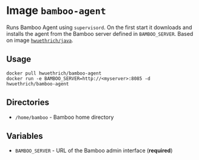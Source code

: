 # Image `bamboo-agent`

Runs Bamboo Agent using `supervisord`. On the first start it downloads and installs the agent from the Bamboo server defined in `BAMBOO_SERVER`. Based on image [`hwuethrich/java`](../java).

## Usage

```
docker pull hwuethrich/bamboo-agent
docker run -e BAMBOO_SERVER=http://<myserver>:8085 -d hwuethrich/bamboo-agent
```

## Directories

* `/home/bamboo` - Bamboo home directory

## Variables

* `BAMBOO_SERVER` - URL of the Bamboo admin interface (**required**)